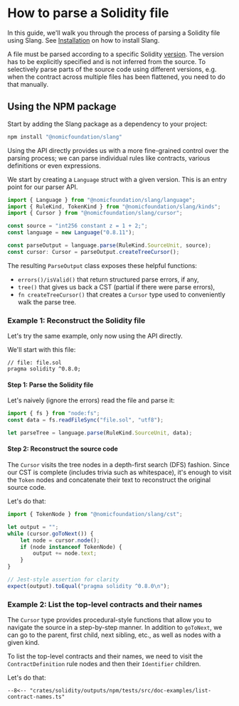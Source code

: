 # How to parse a Solidity file

In this guide, we'll walk you through the process of parsing a Solidity file using Slang. See [Installation](../#installation) on how to install Slang.

A file must be parsed according to a specific Solidity [version](../../../solidity-specification/supported-versions/). The version has to be explicitly specified and is not inferred from the source. To selectively parse parts of the source code using different versions, e.g. when the contract across multiple files has been flattened, you need to do that manually.

## Using the NPM package

Start by adding the Slang package as a dependency to your project:

```bash
npm install "@nomicfoundation/slang"
```

Using the API directly provides us with a more fine-grained control over the parsing process; we can parse individual rules like contracts, various definitions or even expressions.

We start by creating a `Language` struct with a given version. This is an entry point for our parser API.

```ts
import { Language } from "@nomicfoundation/slang/language";
import { RuleKind, TokenKind } from "@nomicfoundation/slang/kinds";
import { Cursor } from "@nomicfoundation/slang/cursor";

const source = "int256 constant z = 1 + 2;";
const language = new Language("0.8.11");

const parseOutput = language.parse(RuleKind.SourceUnit, source);
const cursor: Cursor = parseOutput.createTreeCursor();
```

The resulting `ParseOutput` class exposes these helpful functions:

-   `errors()/isValid()` that return structured parse errors, if any,
-   `tree()` that gives us back a CST (partial if there were parse errors),
-   `fn createTreeCursor()` that creates a `Cursor` type used to conveniently walk the parse tree.

### Example 1: Reconstruct the Solidity file

Let's try the same example, only now using the API directly.

We'll start with this file:

```solidity
// file: file.sol
pragma solidity ^0.8.0;
```

#### Step 1: Parse the Solidity file

Let's naively (ignore the errors) read the file and parse it:

```ts
import { fs } from "node:fs";
const data = fs.readFileSync("file.sol", "utf8");

let parseTree = language.parse(RuleKind.SourceUnit, data);
```

#### Step 2: Reconstruct the source code

The `Cursor` visits the tree nodes in a depth-first search (DFS) fashion. Since our CST is complete (includes trivia such as whitespace), it's enough to visit the `Token` nodes and concatenate their text to reconstruct the original source code.

Let's do that:

```ts
import { TokenNode } from "@nomicfoundation/slang/cst";

let output = "";
while (cursor.goToNext()) {
    let node = cursor.node();
    if (node instanceof TokenNode) {
        output += node.text;
    }
}

// Jest-style assertion for clarity
expect(output).toEqual("pragma solidity ^0.8.0\n");
```

### Example 2: List the top-level contracts and their names

The `Cursor` type provides procedural-style functions that allow you to navigate the source in a step-by-step manner. In addition to `goToNext`, we can go to the parent, first child, next sibling, etc., as well as nodes with a given kind.

To list the top-level contracts and their names, we need to visit the `ContractDefinition` rule nodes and then their `Identifier` children.

Let's do that:

```{ .ts }
--8<-- "crates/solidity/outputs/npm/tests/src/doc-examples/list-contract-names.ts"
```

